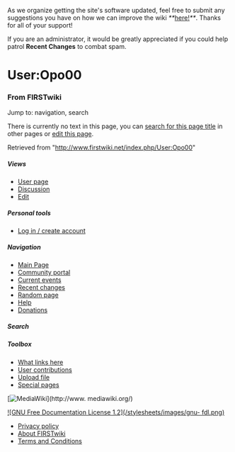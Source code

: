 As we organize getting the site's software updated, feel free to submit any
suggestions you have on how we can improve the wiki
_**_[here!](/index.php/User:Hallry/Suggestions "User:Hallry/Suggestions"
)_**_. Thanks for all of your support!

If you are an administrator, it would be greatly appreciated if you could help
patrol **Recent Changes** to combat spam.

# User:Opo00

### From FIRSTwiki

Jump to: navigation, search

There is currently no text in this page, you can [search for this page
title](/index.php/Special:Search/Opo00 "Special:Search/Opo00" ) in other pages
or [edit this
page](http://www.firstwiki.net/index.php?title=User:Opo00&action=edit
"http://www.firstwiki.net/index.php?title=User:Opo00&action=edit" ).

Retrieved from "<http://www.firstwiki.net/index.php/User:Opo00>"

##### Views

  * [User page](/index.php?title=User:Opo00&action=edit)
  * [Discussion](/index.php?title=User_talk:Opo00&action=edit)
  * [Edit](/index.php?title=User:Opo00&action=edit)

##### Personal tools

  * [Log in / create account](/index.php?title=Special:Userlogin&returnto=User:Opo00)

[](/index.php/Main_Page "Main Page" )

##### Navigation

  * [Main Page](/index.php/Main_Page)
  * [Community portal](/index.php/FIRSTwiki:Community_portal)
  * [Current events](/index.php/Current_events)
  * [Recent changes](/index.php/Special:Recentchanges)
  * [Random page](/index.php/Special:Random)
  * [Help](/index.php/FIRSTwiki:Help)
  * [Donations](/index.php/FIRSTwiki:Site_support)

##### Search



##### Toolbox

  * [What links here](/index.php/Special:Whatlinkshere/User:Opo00)
  * [User contributions](/index.php/Special:Contributions/Opo00)
  * [Upload file](/index.php/Special:Upload)
  * [Special pages](/index.php/Special:Specialpages)

[![MediaWiki](/skins/common/images/poweredby_mediawiki_88x31.png)](http://www.
mediawiki.org/)

[![GNU Free Documentation License 1.2](/stylesheets/images/gnu-
fdl.png)](http://www.gnu.org/copyleft/fdl.html)

  * [Privacy policy](/index.php/FIRSTwiki:Privacy_policy "FIRSTwiki:Privacy policy" )
  * [About FIRSTwiki](/index.php/FIRSTwiki:About "FIRSTwiki:About" )
  * [Terms and Conditions](/index.php/FIRSTwiki:Terms_and_conditions "FIRSTwiki:Terms and conditions" )

